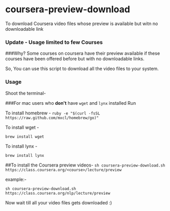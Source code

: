 coursera-preview-download
=========================

To download Coursera video files whose preview is available but witn no downloadable link

### Update - Usage limited to few Courses

###Why?
Some courses on coursera have their preview available if these courses have been offered before but with no 
downloadable links.

So, You can use this script to download all the video files to your system.


### Usage

Shoot the terminal-


###For mac users who **don't** have `wget` and `lynx` installed
Run 

To install homebrew -
`ruby -e "$(curl -fsSL https://raw.github.com/mxcl/homebrew/go)"`

To install wget -

`brew install wget`

To install lynx -

`brew install lynx`

##To install the Coursera preview videos-
`sh coursera-preview-download.sh https://class.coursera.org/<course>/lecture/preview`

example:- 

`sh coursera-preview-download.sh https://class.coursera.org/nlp/lecture/preview`



Now wait till all your video files gets downloaded :)
